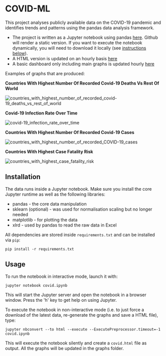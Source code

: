 # COVID-ML

This project analyses publicly available data on the COVID-19 pandemic and identifies trends and patterns using the pandas data analysis framework.

* The project is written as a Jupyter notebook using pandas [here](covid.ipynb). Github will render a static version. If you want to execute the notebook dynamically, you will need to download it locally (see [instructions below](#installation)).
* A HTML version is updated on an hourly basis [here](https://paulknewton.github.io/covid-ml/covid.html)
* A basic dashboard only including main graphs is updated hourly [here](https://paulknewton.github.io/covid-ml/)

Examples of graphs that are produced:

**Countries With Highest Number Of Recorded Covid-19 Deaths Vs Rest Of World**

![countries_with_highest_number_of_recorded_covid-19_deaths_vs_rest_of_world](https://paulknewton.github.io/covid-ml/graphs/totals/countries_with_highest_number_of_recorded_covid-19_deaths_vs_rest_of_world.png)

**Covid-19 Infection Rate Over Time**

![covid-19_infection_rate_over_time](https://paulknewton.github.io/covid-ml/graphs/rates/covid-19_infection_rate_over_time.png)

**Countries With Highest Number Of Recorded Covid-19 Cases**

![countries_with_highest_number_of_recorded_COVID-19_cases](https://paulknewton.github.io/covid-ml/graphs/totals/countries_with_highest_number_of_recorded_COVID-19_cases.png)

**Countries With Highest Case Fatality Risk**

![countries_with_highest_case_fatality_risk](https://paulknewton.github.io/covid-ml/graphs/totals/countries_with_highest_case_fatality_risk.png)

## Installation
The data runs inside a Jupyter notebook.
Make sure you install the core Jupyter runtime as well as the following libraries:
* pandas - the core data manipulation
* sklearn (optional) - was used for normalisation scaling but no longer needed
* matplotlib - for plotting the data
* xlrd - used by pandas to read the raw data in Excel

All dependencies are stored inside ```requirements.txt``` and can be installed via ```pip```:

```
pip install -r requirements.txt
```

## Usage
To run the notebook in interactive mode, launch it with:

```
jupyter notebook covid.ipynb
```

This will start the Jupyter server and open the notebook in a browser window.
Press the 'h' key to get help on using Jupyter.

To execute the notebook in non-interactive mode (i.e. to just force a download of the latest data, re-generate the graphs and save a HTML file), type:

```
jupyter nbconvert --to html --execute --ExecutePreprocessor.timeout=-1 covid.ipynb
```

This will execute the notebook silently and create a ```covid.html``` file as output.
All the graphs will be updated in the graphs folder.
